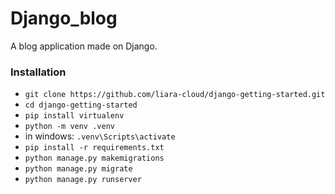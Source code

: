 # Django_blog

A blog application made on Django.

### Installation 
- ```git clone https://github.com/liara-cloud/django-getting-started.git```
- ```cd django-getting-started```
- ```pip install virtualenv```
- ```python -m venv .venv```
- in windows: ```.venv\Scripts\activate```
- ```pip install -r requirements.txt```
- ```python manage.py makemigrations```
- ```python manage.py migrate```
- ```python manage.py runserver```
